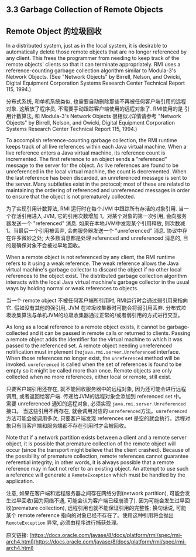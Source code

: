 ## 3.3 Garbage Collection of Remote Objects

## Remote Object 的垃圾回收

In a distributed system, just as in the local system, it is desirable to automatically delete those remote objects that are no longer referenced by any client. This frees the programmer from needing to keep track of the remote objects' clients so that it can terminate appropriately. RMI uses a reference-counting garbage collection algorithm similar to Modula-3's Network Objects. (See "Network Objects" by Birrell, Nelson, and Owicki,  Digital Equipment Corporation Systems Research Center Technical Report 115, 1994.)

分布式系统, 和单机系统类似, 也需要自动删除那些不再被任何客户端引用的远程对象. 这解放了程序员, 不需要手动跟踪客户端使用的远程对象了. RMI使用的是 引用计数算法, 和 Modula-3's Network Objects 很相似.(详情请参考 "Network Objects" by Birrell, Nelson, and Owicki,  Digital Equipment Corporation Systems Research Center Technical Report 115, 1994.)


To accomplish reference-counting garbage collection, the RMI runtime keeps track of all live references within each Java virtual machine. When a live reference enters a Java virtual machine, its reference count is incremented. The first reference to an object sends a "referenced" message to the server for the object. As live references are found to be unreferenced in the local virtual machine, the count is decremented. When the last reference has been discarded, an unreferenced message is sent to the server. Many subtleties exist in the protocol; most of these are related to maintaining the ordering of referenced and unreferenced messages in order to ensure that the object is not prematurely collected.

为了实现引用计数算法, RMI 运行时在每个JVM 中跟踪所有存活的对象引用. 当一个存活引用进入 JVM, 它的引用次数增加 1。对某个对象的第一次引用, 会向服务器发送一个 "referenced" 消息. 如果在本地JVM中发现某个引用释放, 则次数减 1。当最后一个引用被丢弃, 会向服务器发送一个 "unreferenced" 消息.  协议中存在许多微妙之处; 大多数消息都是处理 referenced and unreferenced 消息的, 目的是确保对象不会被过早地回收。


When a remote object is not referenced by any client, the RMI runtime refers to it using a weak reference. The weak reference allows the Java virtual machine's garbage collector to discard the object if no other local references to the object exist. The distributed garbage collection algorithm interacts with the local Java virtual machine's garbage collector in the usual ways by holding normal or weak references to objects.

当一个 remote object 不被任何客户端所引用时, RMI运行时会通过弱引用来指向它. 假如没有其他的强引用, JVM 在垃圾收集器时可能会将弱引用丢弃.  分布式垃圾收集算法与单机JVM的垃圾收集器通过正常的/或者弱引用的方式进行交互。


As long as a local reference to a remote object exists, it cannot be garbage-collected and it can be passed in remote calls or returned to clients. Passing a remote object adds the identifier for the virtual machine to which it was passed to the referenced set. A remote object needing unreferenced notification must implement the`java.rmi.server.Unreferenced` interface. When those references no longer exist, the `unreferenced` method will be invoked. `unreferenced` is called when the set of references is found to be empty so it might be called more than once. Remote objects are only collected when no more references, either local or remote, still exist.

只要客户端引用还存在, 就不能回收服务器中的远程对象, 因为还可能会进行远程调用, 或者返回给客户端. 传递给JVM的远程对象会添加到 referenced set 中。 需要 unreferenced 通知的远程对象, 必须实现 `java.rmi.server.Unreferenced` 接口。 当这些引用不再存在, 就会调用对应的 `unreferenced`方法。`unreferenced` 方法可能会被调用多次, 只要客户端发现 references set 是空的就会执行。远程对象只有当客户端和服务端都不存在引用时才会被回收。


Note that if a network partition exists between a client and a remote server object, it is possible that premature collection of the remote object will occur (since the transport might believe that the client crashed). Because of the possibility of premature collection, remote references cannot guarantee referential integrity; in other words, it is always possible that a remote reference may in fact not refer to an existing object. An attempt to use such a reference will generate a `RemoteException` which must be handled by the application.

注意, 如果在客户端和远程服务器之间存在网络分割(network partition), 可能会发生过早回收(因为网络不通, 可能会认为客户端已经崩溃了). 因为可能会发生过早回收(premature collection), 远程引用也就不能保证引用的完整性; 换句话说, 可能某个 remote reference 指向的对象已经不存在了。使用这种引用将会抛出 `RemoteException` 异常, 必须由程序进行捕获处理。








原文链接: [https://docs.oracle.com/javase/8/docs/platform/rmi/spec/rmi-arch4.html](https://docs.oracle.com/javase/8/docs/platform/rmi/spec/rmi-arch4.html)





